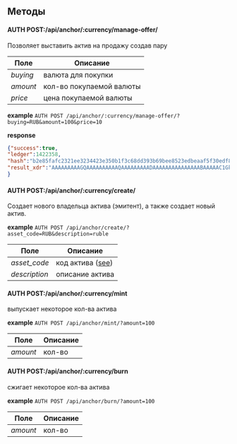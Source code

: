 ## Методы

#### AUTH POST:/api/anchor/:currency/manage-offer/
Позволяет выставить актив на продажу создав пару

Поле | Описание
--- | ---
_buying_| валюта для покупки
_amount_| кол-во покупаемой валюты
_price_| цена покупаемой валюты

**example** `AUTH POST /api/anchor/:currency/manage-offer/?buying=RUB&amount=100&price=10`

**response**
```json
{"success":true,
"ledger":1422358,
"hash":"b2e85fafc2321ee3234423e350b1f3c68dd393b69bee8523edbeaaf5f30edf88",
"result_xdr":"AAAAAAAAAGQAAAAAAAAAAQAAAAAAAAADAAAAAAAAAAAAAAABAAAAAC1GkU0hmrSVvBgreenkW/LBZ9g3VsL6+PHoOG1iBd6RAAAAAAAd2SsAAAABQkxLAAAAAAAxcZ7GYk9tpZSfeAWZgYZ2mamz3MvjWuI4l0CHi06ufgAAAAFSVUIAAAAAADz4vy52GQYNr05Bz00xoS55ohoZN3o9nc3wf4ap2fIuAAAAADuaygAAAAAKAAAAAQAAAAAAAAAAAAAAAA=="
}
```

#### AUTH POST:/api/anchor/:currency/create/
Создает нового владельца актива (эмитент), а также создает новый актив.

**example** `AUTH POST /api/anchor/create/?asset_code=RUB&description=ruble`

Поле | Описание
--- | ---
_asset_code_| код актива ([see](https://www.stellar.org/developers/guides/concepts/assets.html))
_description_| описание актива


#### AUTH POST:/api/anchor/:currency/mint
выпускает некоторое кол-ва актива

**example** `AUTH POST /api/anchor/mint/?amount=100`

Поле | Описание
--- | ---
_amount_| кол-во


#### AUTH POST:/api/anchor/:currency/burn
сжигает некоторое кол-ва актива

**example** `AUTH POST /api/anchor/burn/?amount=100`

Поле | Описание
--- | ---
_amount_| кол-во